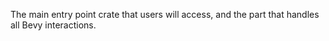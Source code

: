 The main entry point crate that users will access, and the part that handles all Bevy interactions.
